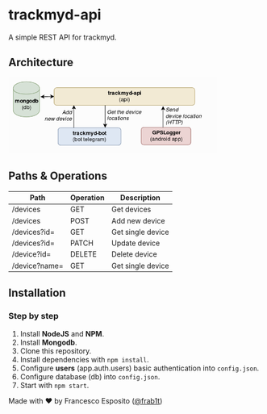 # trackmyd-api

A simple REST API for trackmyd.


## Architecture
<img src="architecture.png" height="150">


## Paths & Operations


| Path      | Operation | Description |
|------     |-----      |----|
| /devices  | GET       | Get devices|
| /devices  | POST      | Add new device |
| /devices?id= | GET | Get single device
| /devices?id= | PATCH | Update device |
| /device?id= | DELETE | Delete device |
| /device?name= | GET | Get single device

## Installation

### Step by step

1. Install **NodeJS** and **NPM**.
2. Install **Mongodb**.
2. Clone this repository.
3. Install dependencies with `npm install`.
6. Configure **users** (app.auth.users) basic authentication into `config.json`.
7. Configure database (db) into `config.json`.
8. Start with `npm start`.

 
 Made with ❤️ by Francesco Esposito ([@frab1t](https://github.com/frab1t))